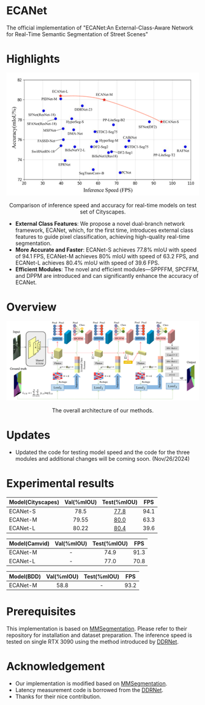 # ECANet
The official implementation of "ECANet:An External-Class-Aware Network for Real-Time Semantic Segmentation of Street Scenes"

# Highlights
![](figs/performance.png)
<p align="center">Comparison of inference speed and accuracy for real-time models on test set of Cityscapes.</p>

* **External Class Features**: We propose a novel dual-branch network framework, ECANet, which, for the first time, introduces external class features to guide pixel classification, achieving
high-quality real-time segmentation.
* **More Accurate and Faster**: ECANet-S achieves 77.8% mIoU with speed of 94.1
FPS, ECANet-M achieves 80% mIoU with speed
of 63.2 FPS, and ECANet-L achieves 80.4% mIoU with speed
of 39.6 FPS.
* **Efficient Modules**: The novel and efficient modules—SPPFFM, SPCFFM, and DPPM are introduced and can significantly enhance the accuracy of ECANet.

# Overview
![](figs/ECANet.png)
<p align="center">The overall architecture of our methods.</p>

# Updates
* Updated the code for testing model speed and the code for the three modules and additional changes will be coming soon. (Nov/26/2024)

# Experimental results
|Model(Cityscapes)|Val(%mIOU)|Test(%mIOU)|FPS|
| :---- | :----: | :----: | :----:|
|ECANet-S|78.5|[77.8](https://www.cityscapes-dataset.com/anonymous-results/?id=a4ff978fe602e83e08ce72c71fbcdc411ef7fa00f58602cf7bc1c6a3bc7ffeb7)|94.1|
|ECANet-M|79.55|[80.0](https://www.cityscapes-dataset.com/anonymous-results/?id=47ecf0c6f41ff89fdd1a5dc242ee26c3a72a0196be5b52ad5afbf6f633828747)|63.3|
ECANet-L|80.22|[80.4](https://www.cityscapes-dataset.com/anonymous-results/?id=abd886a829c30011bfcead75a9134c79e5ea3eda393b3dfc788931ec7ecb215b)|39.6|

|Model(Camvid)|Val(%mIOU)|Test(%mIOU)|FPS|
| :---- | :----: | :----: | :----:|
|ECANet-M|-|74.9|91.3|
ECANet-L|-|77.0|70.8|

|Model(BDD)|Val(%mIOU)|Test(%mIOU)|FPS|
| :---- | :----: | :----: | :----:|
|ECANet-M|58.8|-|93.2|

# Prerequisites
This implementation is based on [MMSegmentation](https://github.com/open-mmlab/mmsegmentation). Please refer to their repository for installation and dataset preparation. The inference speed is tested on single RTX 3090 using the method introduced by [DDRNet](https://github.com/ydhongHIT/DDRNet). 

# Acknowledgement
* Our implementation is modified based on [MMSegmentation](https://github.com/open-mmlab/mmsegmentation).
* Latency measurement code is borrowed from the [DDRNet](https://github.com/ydhongHIT/DDRNet).
* Thanks for their nice contribution.
